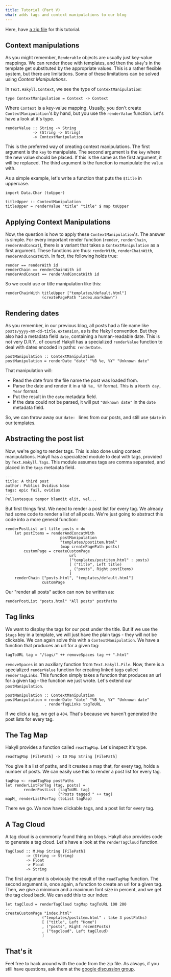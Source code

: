 ```yaml
---
title: Tutorial (Part V)
what: adds tags and context manipulations to our blog
---
```


Here, have [a zip file](examples/tagblog.zip) for this tutorial.

## Context manipulations

As you might remember, `Renderable` objects are usually just key-value mappings.
We can render those with templates, and then the `$key`'s in the template get
substituted by the appropriate values. This is a rather flexible system, but
there are limitations. Some of these limitations can be solved using
_Context Manipulations_.

In `Text.Hakyll.Context`, we see the type of `ContextManipulation`:

~~~~~{.haskell}
type ContextManipulation = Context -> Context
~~~~~

Where `Context` is a key-value mapping. Usually, you don't create
`ContextManipulation`'s by hand, but you use the `renderValue` function. Let's
have a look at it's type.

~~~~~{.haskell}
renderValue :: String -> String
            -> (String -> String)
            -> ContextManipulation
~~~~~

This is the preferred way of creating context manipulations. The first argument
is the `key` to manipulate. The second argument is the `key` where the new value
should be placed. If this is the same as the first argument, it will be
replaced. The third argument is the function to manipulate the `value` with.

As a simple example, let's write a function that puts the `$title` in uppercase.

~~~~~{.haskell}
import Data.Char (toUpper)

titleUpper :: ContextManipulation
titleUpper = renderValue "title" "title" $ map toUpper
~~~~~

## Applying Context Manipulations

Now, the question is how to apply these `ContextManipulation`'s. The answer is
simple. For every important render function (`render`, `renderChain`,
`renderAndConcat`), there is a variant that takes a `ContextManipulation` as a
first argument. These functions are thus: `renderWith`, `renderChainWith`,
`renderAndConcatWith`. In fact, the following holds true:

~~~~~{.haskell}
render == renderWith id
renderChain == renderChainWith id
renderAndConcat == renderAndConcatWith id
~~~~~

So we could use or title manipulation like this:

~~~~~{.haskell}
renderChainWith titleUpper ["templates/default.html"]
                (createPagePath "index.markdown")
~~~~~

## Rendering dates

As you remember, in our previous blog, all posts had a file name like
`posts/yyyy-mm-dd-title.extension`, as is the Hakyll convention. But they also
had a metadata field `date`, containing a human-readable date. This is not very
D.R.Y., of course! Hakyll has a specialized `renderValue` function to deal with
dates encoded in paths: `renderDate`.

~~~~~{.haskell}
postManipulation :: ContextManipulation
postManipulation = renderDate "date" "%B %e, %Y" "Unknown date"
~~~~~

That manipulation will:
- Read the date from the file name the post was loaded from.
- Parse the date and render it in a `%B %e, %Y` format. This is a
  `Month day, Year` format.
- Put the result in the `date` metadata field.
- If the date could not be parsed, it will put `"Unknown date"` in the `date`
  metadata field.

So, we can throw away our `date: ` lines from our posts, and still use `$date`
in our templates.

## Abstracting the post list

Now, we're going to render tags. This is also done using context manipulations.
Hakyll has a specialized module to deal with tags, provided by
`Text.Hakyll.Tags`. This module assumes tags are comma separated, and placed in
the `tags` metadata field.

    ---
    title: A third post
    author: Publius Ovidius Naso
    tags: epic fail, ovidius
    ---
    Pellentesque tempor blandit elit, vel...

But first things first. We need to render a post list for every tag. We already
had some code to render a list of all posts. We're just going to abstract this
code into a more general function:

~~~~{.haskell}
renderPostList url title posts = do
    let postItems = renderAndConcatWith
                        postManipulation
                        "templates/postitem.html"
                        (map createPagePath posts)
        customPage = createCustomPage
                            url
                            ("templates/postitem.html" : posts)
                            [ ("title", Left title)
                            , ("posts", Right postItems)
                            ]
    renderChain ["posts.html", "templates/default.html"]
                customPage
~~~~~

Our "render all posts" action can now be written as:

~~~~~{.haskell}
renderPostList "posts.html" "All posts" postPaths
~~~~~

## Tag links

We want to display the tags for our post under the title. But if we use the
`$tags` key in a template, we will just have the plain tags - they will not be
clickable. We can again solve this with a `ContextManipulation`. We have a
function that produces an url for a given tag:

~~~~~{.haskell}
tagToURL tag = "/tags/" ++ removeSpaces tag ++ ".html"
~~~~~

`removeSpaces` is an auxiliary function from `Text.Hakyll.File`. Now, there is
a specialized `renderValue` function for creating linked tags called
`renderTagLinks`. This function simply takes a function that produces an url
for a given tag - the function we just wrote. Let's extend our
`postManipulation`.

~~~~~{.haskell}
postManipulation :: ContextManipulation
postManipulation = renderDate "date" "%B %e, %Y" "Unknown date"
                 . renderTagLinks tagToURL
~~~~~

If we click a tag, we get a `404`. That's because we haven't generated the
post lists for every tag.

## The Tag Map

Hakyll provides a function called `readTagMap`. Let's inspect it's type.

~~~~~{.haskell}
readTagMap [FilePath] -> IO Map String [FilePath]
~~~~~

You give it a list of paths, and it creates a map that, for every tag, holds
a number of posts. We can easily use this to render a post list for every tag.

~~~~~{.haskell}
tagMap <- readTagMap postPaths
let renderListForTag (tag, posts) =
        renderPostList (tagToURL tag)
                       ("Posts tagged " ++ tag)
mapM_ renderListForTag (toList tagMap)
~~~~~

There we go. We now have clickable tags, and a post list for every tag.

## A Tag Cloud

A tag cloud is a commonly found thing on blogs. Hakyll also provides code to
generate a tag cloud. Let's have a look at the `renderTagCloud` function.

~~~~~{.haskell}
TagCloud :: M.Map String [FilePath]
         -> (String -> String)
         -> Float
         -> Float
         -> String
~~~~~

The first argument is obviously the result of the `readTagMap` function. The
second argument is, once again, a function to create an url for a given tag.
Then, we give a minimum and a maximum font size in percent, and we get the
tag cloud back. We can add this to our index:

~~~~~{.haskell}
let tagCloud = renderTagCloud tagMap tagToURL 100 200
...
createCustomPage "index.html"
                ("templates/postitem.html" : take 3 postPaths)
                [ ("title", Left "Home")
                , ("posts", Right recentPosts)
                , ("tagcloud", Left tagCloud)
                ]
~~~~~

## That's it

Feel free to hack around with the code from the zip file. As always, if you
still have questions, ask them at the
[google discussion group](http://groups.google.com/group/hakyll).

